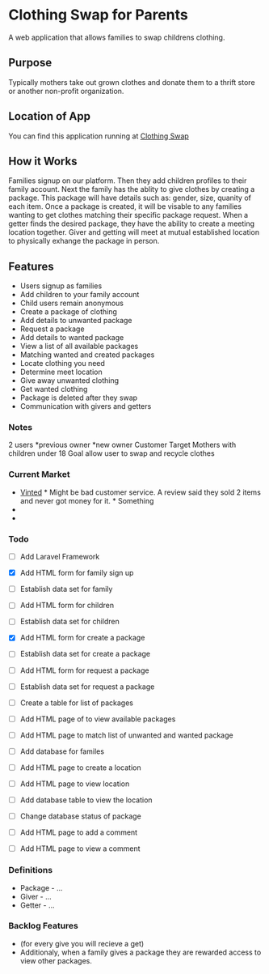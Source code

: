 # Clothing Swap for Parents
A web application that allows families to swap childrens clothing.

## Purpose
Typically mothers take out grown clothes and donate them to a thrift store or another non-profit organization.

## Location of App
You can find this application running at [Clothing Swap](http://jastcode.com/projects/and/laravel/public/)

## How it Works
 Families signup on our platform. Then they add children profiles to their family account. Next the family has the ablity to give clothes by creating a package.  This package will have details such as: gender, size, quanity of each item.  Once a package is created, it will be visable to any families wanting to get clothes matching their specific package request. When a getter finds the desired package, they have the ability to create a meeting location together.  Giver and getting will meet at mutual established location to physically exhange the package in person.

## Features
  * Users signup as families
  * Add children to your family account
   * Child users remain anonymous
  * Create a package of clothing
   * Add details to unwanted package
  * Request a package
   * Add details to wanted package
  * View a list of all available packages 
  * Matching wanted and created packages 
  * Locate clothing you need
  * Determine meet location 
  * Give away unwanted clothing
  * Get wanted clothing
  * Package is deleted after they swap
  * Communication with givers and getters



### Notes
 2 users 
   *previous owner
   *new owner
 Customer Target 
   Mothers with children under 18
 Goal
   allow user to swap and recycle clothes

### Current Market
   * [Vinted](https://play.google.com/store/apps/details?id=com.vinted&hl=en&gl=us)
    * Might be bad customer service. A review said they sold 2 items and never got money for it.
    * Something
   *
   *

### Todo
- [ ] Add Laravel Framework
- [x] Add HTML form for family sign up
- [ ] Establish data set for family
- [ ] Add HTML form for children
- [ ] Establish data set for children
- [x] Add HTML form for create a package
- [ ] Establish data set for create a package
- [ ] Add HTML form for request a package
- [ ] Establish data set for request a package
- [ ] Create a table for list of packages
- [ ] Add HTML page of to view available packages
- [ ] Add HTML page to match list of unwanted and wanted package
- [ ] Add database for familes
- [ ] Add HTML page to create a location
- [ ] Add HTML page to view location
- [ ] Add database table to view the location
- [ ] Change database status of package
- [ ] Add HTML page to add a comment
- [ ] Add HTML page to view a comment


### Definitions
* Package - ...
* Giver - ...
* Getter - ...

### Backlog Features
*  (for every give you will recieve a get)
*   Additionaly, when a family gives a package they are rewarded access to view other packages.




